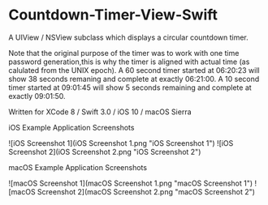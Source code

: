 # Countdown-Timer-View-Swift
A UIView / NSView subclass which displays a circular countdown timer.  

Note that the original purpose of the timer was to work with one time password generation,this is why the timer is aligned with actual time (as calulated from the UNIX epoch). A 60 second timer started at 06:20:23 will show 38 seconds remaning and complete at exactly 06:21:00.  A 10 second timer started at 09:01:45 will show 5 seconds remaining and complete at exactly 09:01:50.

Written for XCode 8 / Swift 3.0 / iOS 10 / macOS Sierra

iOS Example Application Screenshots

![iOS Screenshot 1](iOS Screenshot 1.png "iOS Screenshot 1")
![iOS Screenshot 2](iOS Screenshot 2.png "iOS Screenshot 2")

macOS Example Application Screenshots

![macOS Screenshot 1](macOS Screenshot 1.png "macOS Screenshot 1")
![macOS Screenshot 2](macOS Screenshot 2.png "macOS Screenshot 2")
